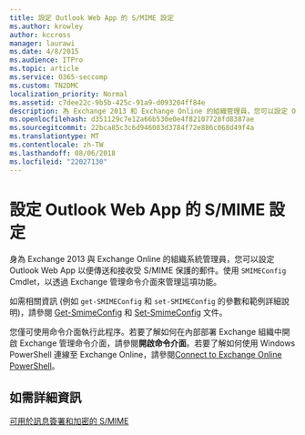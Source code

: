 ```yaml
---
title: 設定 Outlook Web App 的 S/MIME 設定
ms.author: krowley
author: kccross
manager: laurawi
ms.date: 4/8/2015
ms.audience: ITPro
ms.topic: article
ms.service: O365-seccomp
ms.custom: TN2DMC
localization_priority: Normal
ms.assetid: c7dee22c-9b5b-425c-91a9-d093204ff84e
description: 為 Exchange 2013 和 Exchange Online 的組織管理員，您可以設定 Outlook Web App 允許傳送與接收 S/MIME 受保護的郵件。使用 SMIMEConfig 指令程式來管理此功能透過 Exchange 管理命令介面介面進行存取。
ms.openlocfilehash: d351129c7e12a66b530e0e4f82107728fd8387ae
ms.sourcegitcommit: 22bca85c3c6d946083d3784f72e886c068d49f4a
ms.translationtype: MT
ms.contentlocale: zh-TW
ms.lasthandoff: 08/06/2018
ms.locfileid: "22027130"
---
```

# <a name="configure-smime-settings-for-outlook-web-app"></a>設定 Outlook Web App 的 S/MIME 設定

身為 Exchange 2013 與 Exchange Online 的組織系統管理員，您可以設定 Outlook Web App 以便傳送和接收受 S/MIME 保護的郵件。使用  `SMIMEConfig` Cmdlet，以透過 Exchange 管理命令介面來管理這項功能。 
  
如需相關資訊 (例如  `get-SMIMEConfig` 和  `set-SMIMEConfig` 的參數和範例詳細說明)，請參閱 [Get-SmimeConfig](http://technet.microsoft.com/library/4b29fa89-0840-4fe9-8885-019fcef2e02b.aspx) 和 [Set-SmimeConfig](http://technet.microsoft.com/library/de357ce0-8143-4c36-8032-026292fc63f0.aspx) 文件。 
  
您僅可使用命令介面執行此程序。若要了解如何在內部部署 Exchange 組織中開啟 Exchange 管理命令介面，請參閱**開啟命令介面**。若要了解如何使用 Windows PowerShell 連線至 Exchange Online，請參閱[Connect to Exchange Online PowerShell](https://go.microsoft.com/fwlink/p/?linkid=396554)。
  
## <a name="for-more-information"></a>如需詳細資訊

[可用於訊息簽署和加密的 S/MIME](s-mime-for-message-signing-and-encryption.md)
  

